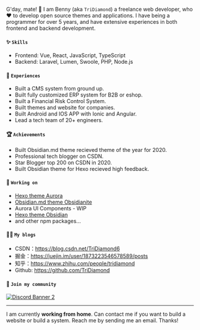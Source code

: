 <!--
**TriDiamond/TriDiamond** is a ✨ _special_ ✨ repository because its `README.md` (this file) appears on your GitHub profile.

Here are some ideas to get you started:

- 🔭 I’m currently working on ...
- 🌱 I’m currently learning ...
- 👯 I’m looking to collaborate on ...
- 🤔 I’m looking for help with ...
- 💬 Ask me about ...
- 📫 How to reach me: ...
- 😄 Pronouns: ...
- ⚡ Fun fact: ...
-->

G'day, mate! 👋 I am Benny (aka `TriDiamond`) a freelance web developer, who ❤️ to develop open source themes and applications. I have being a programmer for over 5 years, and have extensive experiences in both frontend and backend development. 

#### ✨ `Skills`

- Frontend: Vue, React, JavaScript, TypeScript
- Backend: Laravel, Lumen, Swoole, PHP, Node.js 

#### 📜 `Experiences`

- Built a CMS system from ground up.
- Built fully customized ERP system for B2B or eshop.
- Built a Financial Risk Control System.
- Built themes and website for companies.
- Built Android and IOS APP with Ionic and Angular.
- Lead a tech team of 20+ engineers. 

#### 🏆 `Achievements`

- Built Obsidian.md theme recieved theme of the year for 2020.
- Professional tech blogger on CSDN.
- Star Blogger top 200 on CSDN in 2020.
- Built Obsidian theme for Hexo recieved high feedback.

#### 🔭 `Working on`

- [Hexo theme Aurora](https://github.com/auroral-ui/hexo-theme-aurora)
- [Obsidian.md theme Obsidianite](https://github.com/TriDiamond/Obsidian-Obsidianite)
- Aurora UI Components - WIP
- [Hexo theme Obsidian](https://github.com/TriDiamond/hexo-theme-obsidian)
- and other npm packages...

#### ✍🏻 `My blogs`

- CSDN：https://blog.csdn.net/TriDiamond6
- 掘金：https://juejin.im/user/1873223546578589/posts
- 知乎：https://www.zhihu.com/people/tridiamond
- Github: https://github.com/TriDiamond

#### 💬 `Join my community`

<a href="https://discord.gg/VC7CrYfds5"><img src="https://discordapp.com/api/guilds/801943105913225246/widget.png?style=banner2" alt="Discord Banner 2"/></a>

---

I am currently **working from home**. Can contact me if you want to build a website or build a system. Reach me by sending me an email. Thanks!


